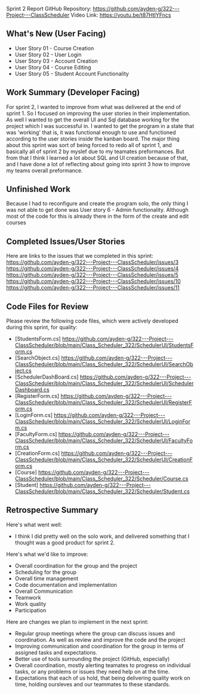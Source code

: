 Sprint 2 Report
GitHub Repository: https://github.com/ayden-g/322---Project---ClassScheduler
Video Link: https://youtu.be/t87HtlYFncs

## What's New (User Facing)
* User Story 01 - Course Creation
* User Story 02 - User Login
* User Story 03 - Account Creation
* User Story 04 - Course Editing
* User Story 05 - Student Account Functionality


## Work Summary (Developer Facing)
For sprint 2, I wanted to improve from what was delivered at the end of sprint 1. So I focused on improving the user stories in their implementation. As well I wanted to get the overall UI and Sql database working for the project which I was successful in.
I wanted to get the program in a state that was 'working' that is, it was functional enough to use and functioned according to the user stories inside the kanban board. The major thing about this sprint was sort of being forced to redo all of sprint 1, and 
basically all of sprint 2 by myslef due to my teamates preformances. But from that I think I learned a lot about SQL and UI creation because of that, and I have done a lot of reflecting about going into sprint 3 how to improve my teams overall preformance.

## Unfinished Work
Because I had to reconfigure and create the program solo, the only thing I was not able to get done was User story 6 - Admin functionality. Although most of the code for this is already there in the form of the create and edit courses 

## Completed Issues/User Stories
Here are links to the issues that we completed in this sprint:
https://github.com/ayden-g/322---Project---ClassScheduler/issues/3
https://github.com/ayden-g/322---Project---ClassScheduler/issues/4
https://github.com/ayden-g/322---Project---ClassScheduler/issues/5
https://github.com/ayden-g/322---Project---ClassScheduler/issues/10
https://github.com/ayden-g/322---Project---ClassScheduler/issues/11
 
## Code Files for Review
Please review the following code files, which were actively developed during this sprint, for quality:
* [StudentsForm.cs] https://github.com/ayden-g/322---Project---ClassScheduler/blob/main/Class_Scheduler_322/SchedulerUI/StudentsForm.cs
* [SearchObject.cs] https://github.com/ayden-g/322---Project---ClassScheduler/blob/main/Class_Scheduler_322/SchedulerUI/SearchObject.cs
* [SchedulerDashBoard.cs] https://github.com/ayden-g/322---Project---ClassScheduler/blob/main/Class_Scheduler_322/SchedulerUI/SchedulerDashboard.cs
* [RegisterForm.cs] https://github.com/ayden-g/322---Project---ClassScheduler/blob/main/Class_Scheduler_322/SchedulerUI/RegisterForm.cs
* [LoginForm.cs] https://github.com/ayden-g/322---Project---ClassScheduler/blob/main/Class_Scheduler_322/SchedulerUI/LoginForm.cs
* [FacultyForm.cs] https://github.com/ayden-g/322---Project---ClassScheduler/blob/main/Class_Scheduler_322/SchedulerUI/FacultyForm.cs
* [CreationForm.cs] https://github.com/ayden-g/322---Project---ClassScheduler/blob/main/Class_Scheduler_322/SchedulerUI/CreationForm.cs
* [Course] https://github.com/ayden-g/322---Project---ClassScheduler/blob/main/Class_Scheduler_322/Scheduler/Course.cs
* [Student] https://github.com/ayden-g/322---Project---ClassScheduler/blob/main/Class_Scheduler_322/Scheduler/Student.cs
 
## Retrospective Summary
Here's what went well:
  * I think I did pretty well on the solo work, and delivered something that I thought was a good product for sprint 2.
 
Here's what we'd like to improve:
   * Overall coordination for the group and the project
   * Scheduling for the group
   * Overall time management
   * Code documentation and implementation
   * Overall Communication
   * Teamwork
   * Work quality
   * Participation
  
Here are changes we plan to implement in the next sprint:
   * Regular group meetings where the group can discuss issues and coordination. As well as review and improve the code and the project
   * Improving communication and coordination for the group in terms of assigned tasks and expectations.
   * Better use of tools surrounding the project (GitHub, especially)
   * Overall coordination, mostly alerting teamates to progress on individual tasks, or any problems or issues they need help on at the time.
   * Expectations that each of us hold, that being delivering quality work on time, holding oursleves and our teammates to these standards.